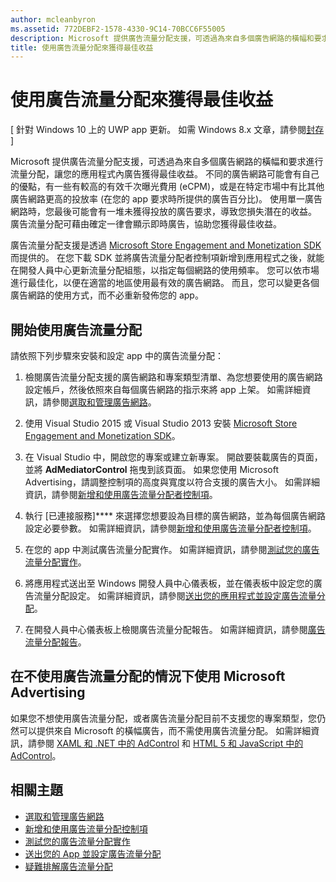 ```yaml
---
author: mcleanbyron
ms.assetid: 772DEBF2-1578-4330-9C14-70BCC6F55005
description: Microsoft 提供廣告流量分配支援，可透過為來自多個廣告網路的橫幅和要求進行流量分配，讓您的應用程式內廣告獲得最佳收益。
title: 使用廣告流量分配來獲得最佳收益
---
```


#  使用廣告流量分配來獲得最佳收益


\[ 針對 Windows 10 上的 UWP app 更新。 如需 Windows 8.x 文章，請參閱[封存](http://go.microsoft.com/fwlink/p/?linkid=619132) \]

Microsoft 提供廣告流量分配支援，可透過為來自多個廣告網路的橫幅和要求進行流量分配，讓您的應用程式內廣告獲得最佳收益。 不同的廣告網路可能會有自己的優點，有一些有較高的有效千次曝光費用 (eCPM)，或是在特定市場中有比其他廣告網路更高的投放率 (在您的 app 要求時所提供的廣告百分比)。 使用單一廣告網路時，您最後可能會有一堆未獲得投放的廣告要求，導致您損失潛在的收益。 廣告流量分配可藉由確定一律會顯示即時廣告，協助您獲得最佳收益。

廣告流量分配支援是透過 [Microsoft Store Engagement and Monetization SDK](http://aka.ms/store-em-sdk) 而提供的。 在您下載 SDK 並將廣告流量分配者控制項新增到應用程式之後，就能在開發人員中心更新流量分配組態，以指定每個網路的使用頻率。 您可以依市場進行最佳化，以便在適當的地區使用最有效的廣告網路。 而且，您可以變更各個廣告網路的使用方式，而不必重新發佈您的 app。

## 開始使用廣告流量分配


請依照下列步驟來安裝和設定 app 中的廣告流量分配：

1.  檢閱廣告流量分配支援的廣告網路和專案類型清單、為您想要使用的廣告網路設定帳戶，然後依照來自每個廣告網路的指示來將 app 上架。 如需詳細資訊，請參閱[選取和管理廣告網路](select-and-manage-your-ad-networks.md)。

2.  使用 Visual Studio 2015 或 Visual Studio 2013 安裝 [Microsoft Store Engagement and Monetization SDK](http://aka.ms/store-em-sdk)。

3.  在 Visual Studio 中，開啟您的專案或建立新專案。 開啟要裝載廣告的頁面，並將 **AdMediatorControl** 拖曳到該頁面。 如果您使用 Microsoft Advertising，請調整控制項的高度與寬度以符合支援的廣告大小。 如需詳細資訊，請參閱[新增和使用廣告流量分配者控制項](add-and-use-the-ad-mediator-control.md)。

4.  執行 [已連接服務]**** 來選擇您想要設為目標的廣告網路，並為每個廣告網路設定必要參數。 如需詳細資訊，請參閱[新增和使用廣告流量分配者控制項](add-and-use-the-ad-mediator-control.md)。

5.  在您的 app 中測試廣告流量分配實作。 如需詳細資訊，請參閱[測試您的廣告流量分配實作](test-your-ad-mediation-implementation.md)。

6.  將應用程式送出至 Windows 開發人員中心儀表板，並在儀表板中設定您的廣告流量分配設定。 如需詳細資訊，請參閱[送出您的應用程式並設定廣告流量分配](submit-your-app-and-configure-ad-mediation.md)。

7.  在開發人員中心儀表板上檢閱廣告流量分配報告。 如需詳細資訊，請參閱[廣告流量分配報告](https://msdn.microsoft.com/library/windows/apps/mt148521)。

## 在不使用廣告流量分配的情況下使用 Microsoft Advertising


如果您不想使用廣告流量分配，或者廣告流量分配目前不支援您的專案類型，您仍然可以提供來自 Microsoft 的橫幅廣告，而不需使用廣告流量分配。 如需詳細資訊，請參閱 [XAML 和 .NET 中的 AdControl](https://msdn.microsoft.com/library/mt313186.aspx) 和 [HTML 5 和 JavaScript 中的 AdControl](https://msdn.microsoft.com/library/mt313130.aspx)。

## 相關主題

* [選取和管理廣告網路](select-and-manage-your-ad-networks.md)
* [新增和使用廣告流量分配控制項](add-and-use-the-ad-mediator-control.md)
* [測試您的廣告流量分配實作](test-your-ad-mediation-implementation.md)
* [送出您的 App 並設定廣告流量分配](submit-your-app-and-configure-ad-mediation.md)
* [疑難排解廣告流量分配](troubleshoot-ad-mediation.md)
 

 


<!--HONumber=May16_HO2-->


